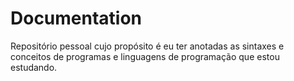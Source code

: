 # Documentation

Repositório pessoal cujo propósito é eu ter anotadas as sintaxes e conceitos de programas e linguagens de programação que estou estudando.